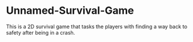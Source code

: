 # Unnamed-Survival-Game
This is a 2D survival game that tasks the players with finding a way back to safety after being in a crash.
